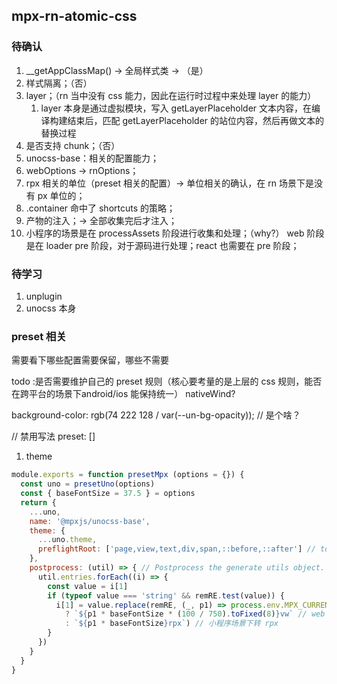 ## mpx-rn-atomic-css 

### 待确认


1. __getAppClassMap() -> 全局样式类 -> （是）
2. 样式隔离；（否）
3. layer；（rn 当中没有 css 能力，因此在运行时过程中来处理 layer 的能力）
   1. layer 本身是通过虚拟模块，写入 getLayerPlaceholder 文本内容，在编译构建结束后，匹配 getLayerPlaceholder 的站位内容，然后再做文本的替换过程
4. 是否支持 chunk；（否）
5. unocss-base：相关的配置能力；
6. webOptions -> rnOptions；
7. rpx 相关的单位（preset 相关的配置）-> 单位相关的确认，在 rn 场景下是没有 px 单位的；
8. .container 命中了 shortcuts 的策略；
9.  产物的注入；-> 全部收集完后才注入；
10. 小程序的场景是在 processAssets 阶段进行收集和处理；（why?）  web 阶段是在 loader pre 阶段，对于源码进行处理；react 也需要在 pre 阶段；


### 待学习

1. unplugin 
2. unocss 本身

### preset 相关

需要看下哪些配置需要保留，哪些不需要

todo :是否需要维护自己的 preset 规则（核心要考量的是上层的 css 规则，能否在跨平台的场景下android/ios 能保持统一） nativeWind?


background-color: rgb(74 222 128 / var(--un-bg-opacity));  // 是个啥？


// 禁用写法 preset: []

1. theme

```javascript
module.exports = function presetMpx (options = {}) {
  const uno = presetUno(options)
  const { baseFontSize = 37.5 } = options
  return {
    ...uno,
    name: '@mpxjs/unocss-base',
    theme: {
      ...uno.theme,
      preflightRoot: ['page,view,text,div,span,::before,::after'] // todo 应该不需要
    },
    postprocess: (util) => { // Postprocess the generate utils object.
      util.entries.forEach((i) => {
        const value = i[1]
        if (typeof value === 'string' && remRE.test(value)) {
          i[1] = value.replace(remRE, (_, p1) => process.env.MPX_CURRENT_TARGET_MODE === 'web'
            ? `${p1 * baseFontSize * (100 / 750).toFixed(8)}vw` // web 场景下转 vm
            : `${p1 * baseFontSize}rpx`) // 小程序场景下转 rpx
        }
      })
    }
  }
}
```
